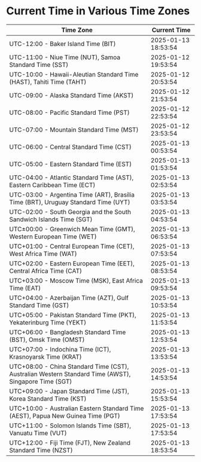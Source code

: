 # Current Time in Various Time Zones

| Time Zone | Current Time |
|-----------|--------------|
| UTC-12:00 - Baker Island Time (BIT) | 2025-01-13 18:53:54 |
| UTC-11:00 - Niue Time (NUT), Samoa Standard Time (SST) | 2025-01-12 19:53:54 |
| UTC-10:00 - Hawaii-Aleutian Standard Time (HAST), Tahiti Time (TAHT) | 2025-01-12 20:53:54 |
| UTC-09:00 - Alaska Standard Time (AKST) | 2025-01-12 21:53:54 |
| UTC-08:00 - Pacific Standard Time (PST) | 2025-01-12 22:53:54 |
| UTC-07:00 - Mountain Standard Time (MST) | 2025-01-12 23:53:54 |
| UTC-06:00 - Central Standard Time (CST) | 2025-01-13 00:53:54 |
| UTC-05:00 - Eastern Standard Time (EST) | 2025-01-13 01:53:54 |
| UTC-04:00 - Atlantic Standard Time (AST), Eastern Caribbean Time (ECT) | 2025-01-13 02:53:54 |
| UTC-03:00 - Argentina Time (ART), Brasília Time (BRT), Uruguay Standard Time (UYT) | 2025-01-13 03:53:54 |
| UTC-02:00 - South Georgia and the South Sandwich Islands Time (SGT) | 2025-01-13 04:53:54 |
| UTC±00:00 - Greenwich Mean Time (GMT), Western European Time (WET) | 2025-01-13 06:53:54 |
| UTC+01:00 - Central European Time (CET), West Africa Time (WAT) | 2025-01-13 07:53:54 |
| UTC+02:00 - Eastern European Time (EET), Central Africa Time (CAT) | 2025-01-13 08:53:54 |
| UTC+03:00 - Moscow Time (MSK), East Africa Time (EAT) | 2025-01-13 09:53:54 |
| UTC+04:00 - Azerbaijan Time (AZT), Gulf Standard Time (GST) | 2025-01-13 10:53:54 |
| UTC+05:00 - Pakistan Standard Time (PKT), Yekaterinburg Time (YEKT) | 2025-01-13 11:53:54 |
| UTC+06:00 - Bangladesh Standard Time (BST), Omsk Time (OMST) | 2025-01-13 12:53:54 |
| UTC+07:00 - Indochina Time (ICT), Krasnoyarsk Time (KRAT) | 2025-01-13 13:53:54 |
| UTC+08:00 - China Standard Time (CST), Australian Western Standard Time (AWST), Singapore Time (SGT) | 2025-01-13 14:53:54 |
| UTC+09:00 - Japan Standard Time (JST), Korea Standard Time (KST) | 2025-01-13 15:53:54 |
| UTC+10:00 - Australian Eastern Standard Time (AEST), Papua New Guinea Time (PGT) | 2025-01-13 17:53:54 |
| UTC+11:00 - Solomon Islands Time (SBT), Vanuatu Time (VUT) | 2025-01-13 17:53:54 |
| UTC+12:00 - Fiji Time (FJT), New Zealand Standard Time (NZST) | 2025-01-13 18:53:54 |
